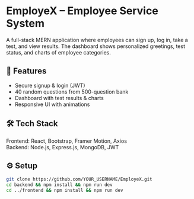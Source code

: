 # EmployeX – Employee Service System

A full-stack MERN application where employees can sign up, log in, take a test, and view results. The dashboard shows personalized greetings, test status, and charts of employee categories.

## 🚀 Features
- Secure signup & login (JWT)
- 40 random questions from 500-question bank
- Dashboard with test results & charts
- Responsive UI with animations

## 🛠️ Tech Stack
Frontend: React, Bootstrap, Framer Motion, Axios  
Backend: Node.js, Express.js, MongoDB, JWT  

## ⚙️ Setup
```bash
git clone https://github.com/YOUR_USERNAME/EmployeX.git
cd backend && npm install && npm run dev
cd ../frontend && npm install && npm run dev
